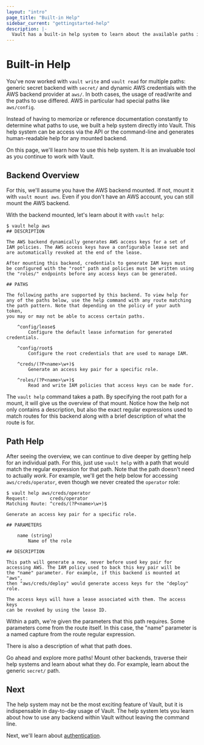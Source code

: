 ```yaml
---
layout: "intro"
page_title: "Built-in Help"
sidebar_current: "gettingstarted-help"
description: |-
  Vault has a built-in help system to learn about the available paths in Vault and how to use them.
---
```


# Built-in Help

You've now worked with `vault write` and `vault read` for multiple paths:
generic secret backend with `secret/` and dynamic AWS credentials with the
AWS backend provider at `aws/`. In both cases, the usage of read/write and
the paths to use differed. AWS in particular had special paths like
`aws/config`.

Instead of having to memorize or reference documentation constantly
to determine what paths to use, we built a help system directly into
Vault. This help system can be access via the API or the command-line and
generates human-readable help for any mounted backend.

On this page, we'll learn how to use this help system. It is an invaluable
tool as you continue to work with Vault.

## Backend Overview

For this, we'll assume you have the AWS backend mounted. If not, mount
it with `vault mount aws`. Even if you don't have an AWS account, you
can still mount the AWS backend.

With the backend mounted, let's learn about it with `vault help`:

```
$ vault help aws
## DESCRIPTION

The AWS backend dynamically generates AWS access keys for a set of
IAM policies. The AWS access keys have a configurable lease set and
are automatically revoked at the end of the lease.

After mounting this backend, credentials to generate IAM keys must
be configured with the "root" path and policies must be written using
the "roles/" endpoints before any access keys can be generated.

## PATHS

The following paths are supported by this backend. To view help for
any of the paths below, use the help command with any route matching
the path pattern. Note that depending on the policy of your auth token,
you may or may not be able to access certain paths.

    ^config/lease$
        Configure the default lease information for generated credentials.

    ^config/root$
        Configure the root credentials that are used to manage IAM.

    ^creds/(?P<name>\w+)$
        Generate an access key pair for a specific role.

    ^roles/(?P<name>\w+)$
        Read and write IAM policies that access keys can be made for.
```

The `vault help` command takes a path. By specifying the root path for
a mount, it will give us the overview of that mount. Notice how the help
not only contains a description, but also the exact regular expressions
used to match routes for this backend along with a brief description
of what the route is for.

## Path Help

After seeing the overview, we can continue to dive deeper by getting
help for an individual path. For this, just use `vault help` with a path
that would match the regular expression for that path. Note that the path
doesn't need to actually _work_. For example, we'll get the help below
for accessing `aws/creds/operator`, even though we never created the `operator`
role:

```
$ vault help aws/creds/operator
Request:        creds/operator
Matching Route: ^creds/(?P<name>\w+)$

Generate an access key pair for a specific role.

## PARAMETERS

    name (string)
        Name of the role

## DESCRIPTION

This path will generate a new, never before used key pair for
accessing AWS. The IAM policy used to back this key pair will be
the "name" parameter. For example, if this backend is mounted at "aws",
then "aws/creds/deploy" would generate access keys for the "deploy" role.

The access keys will have a lease associated with them. The access keys
can be revoked by using the lease ID.
```

Within a path, we're given the parameters that this path requires.
Some parameters come from the route itself. In this case, the "name"
parameter is a named capture from the route regular expression.

There is also a description of what that path does.

Go ahead and explore more paths! Mount other backends, traverse their
help systems and learn about what they do. For example, learn about the
generic `secret/` path.

## Next

The help system may not be the most exciting feature of Vault, but it
is indispensable in day-to-day usage of Vault. The help system lets you
learn about how to use any backend within Vault without leaving the command
line.

Next, we'll learn about
[authentication](/intro/getting-started/authentication.html).
